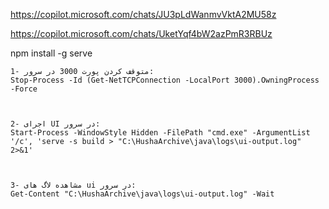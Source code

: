 
https://copilot.microsoft.com/chats/JU3pLdWanmvVktA2MU58z

https://copilot.microsoft.com/chats/UketYqf4bW2azPmR3RBUz



npm install -g serve


````
1- متوقف کردن پورت 3000 در سرور:
Stop-Process -Id (Get-NetTCPConnection -LocalPort 3000).OwningProcess -Force



2- اجرای UI در سرور:
Start-Process -WindowStyle Hidden -FilePath "cmd.exe" -ArgumentList '/c', 'serve -s build > "C:\HushaArchive\java\logs\ui-output.log" 2>&1'



3- مشاهده لاگ های ui در سرور:
Get-Content "C:\HushaArchive\java\logs\ui-output.log" -Wait

````